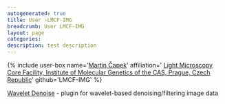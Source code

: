 ```yaml
---
autogenerated: true
title: User ›LMCF-IMG
breadcrumb: User LMCF-IMG
layout: page
categories: 
description: test description
---
```


{% include user-box name='[Martin Čapek](mailto:martin.capek_at_img.cas.cz)' affiliation=' [Light Microscopy Core Facility, Institute of Molecular Genetics of the CAS, Prague, Czech Republic](https://www.img.cas.cz/core-facilities/light-microscopy/)' github='LMCF-IMG' %}

[Wavelet Denoise](Wavelet_Denoise) - plugin for wavelet-based denoising/filtering image data
